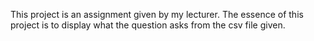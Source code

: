 This project is an assignment given by my lecturer. The essence of this project is to display what the question asks from the csv file given.
